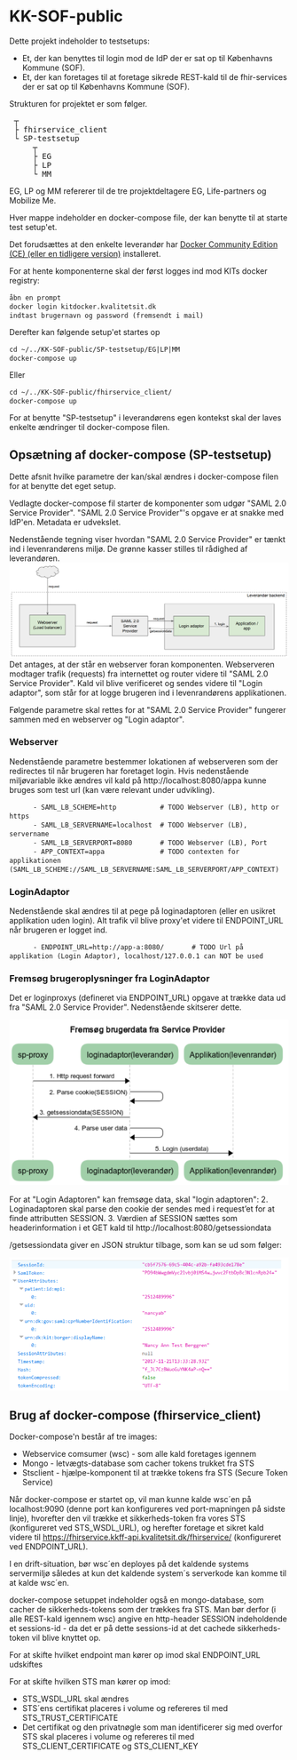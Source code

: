# KK-SOF-public
Dette projekt indeholder to testsetups:

- Et, der kan benyttes til login mod de IdP der er sat op til Københavns Kommune (SOF).
- Et, der kan foretages til at foretage sikrede REST-kald til de fhir-services der er sat op til Københavns Kommune (SOF).

Strukturen for projektet er som følger.
<pre>
 ┬  
 ├ fhirservice_client
 └ SP-testsetup  
     ┬  
     ├ EG   
     ├ LP
     └ MM
</pre>

EG, LP og MM refererer til de tre projektdeltagere EG, Life-partners og Mobilize Me.

Hver mappe indeholder en docker-compose file, der kan benytte til at starte test setup'et.

Det forudsættes at den enkelte leverandør har [Docker Community Edition (CE) (eller en tidligere version)](https://docs.docker.com/engine/installation/) installeret.

For at hente komponenterne skal der først logges ind mod KITs docker registry:
```
åbn en prompt
docker login kitdocker.kvalitetsit.dk
indtast brugernavn og password (fremsendt i mail)
```
Derefter kan følgende setup'et startes op

```
cd ~/../KK-SOF-public/SP-testsetup/EG|LP|MM
docker-compose up

```

Eller


```
cd ~/../KK-SOF-public/fhirservice_client/
docker-compose up

```

For at benytte "SP-testsetup" i leverandørens egen kontekst skal der laves enkelte ændringer til docker-compose filen.

## Opsætning af docker-compose (SP-testsetup)
Dette afsnit hvilke parametre der kan/skal ændres i docker-compose filen for at benytte det eget setup.

Vedlagte docker-compose fil starter de komponenter som udgør "SAML 2.0 Service Provider". "SAML 2.0 Service Provider"'s opgave er at snakke med IdP'en. Metadata er udvekslet. 

Nedenstående tegning viser hvordan "SAML 2.0 Service Provider" er tænkt ind i levenrandørens miljø. De grønne kasser stilles til rådighed af leverandøren. 
![overview](/images/overview.png)
Det antages, at der står en webserver foran komponenten. Webserveren modtager trafik (requests) fra internettet og router videre til "SAML 2.0 Service Provider". Kald vil blive verificeret og sendes videre til "Login adaptor", som står for at logge brugeren ind i levenrandørens applikationen.

Følgende parametre skal rettes for at "SAML 2.0 Service Provider" fungerer sammen med en webserver og "Login adaptor".

### Webserver
Nedenstående parametre bestemmer lokationen af webserveren som der redirectes til når brugeren har foretaget login. 
Hvis nedenstående miljøvariable ikke ændres vil kald på http://localhost:8080/appa kunne bruges som test url (kan være relevant under udvikling).

```
      - SAML_LB_SCHEME=http           # TODO Webserver (LB), http or https
      - SAML_LB_SERVERNAME=localhost  # TODO Webserver (LB), servername
      - SAML_LB_SERVERPORT=8080       # TODO Webserver (LB), Port 
      - APP_CONTEXT=appa              # TODO contexten for applikationen (SAML_LB_SCHEME://SAML_LB_SERVERNAME:SAML_LB_SERVERPORT/APP_CONTEXT)
```
### LoginAdaptor
Nedenstående skal ændres til at pege på loginadaptoren (eller en usikret applikation uden login). Alt trafik vil blive proxy'et videre til ENDPOINT_URL når brugeren er logget ind. 
```
      - ENDPOINT_URL=http://app-a:8080/       # TODO Url på applikation (Login Adaptor), localhost/127.0.0.1 can NOT be used
```

### Fremsøg brugeroplysninger fra LoginAdaptor

Det er loginproxys (defineret via ENDPOINT_URL) opgave at trække data ud fra "SAML 2.0 Service Provider". Nedenstående skitserer dette.

![overview](/images/userdata.png)

For at "Login Adaptoren" kan fremsøge data, skal "login adaptoren":
2. Loginadaptoren skal parse den cookie der sendes med i request’et for at finde attributten SESSION.
3. Værdien af SESSION sættes som headerinformation i et GET kald til http://localhost:8080/getsessiondata

/getsessiondata giver en JSON struktur tilbage, som kan se ud som følger:

![json](/images/json.png)

## Brug af docker-compose (fhirservice_client)

Docker-compose'n består af tre images:

- Webservice comsumer (wsc) - som alle kald foretages igennem
- Mongo - letvægts-database som cacher tokens trukket fra STS
- Stsclient - hjælpe-komponent til at trække tokens fra STS (Secure Token Service)

Når docker-compose er startet op, vil man kunne kalde wsc´en på localhost:9090 (denne port kan konfigureres ved port-mapningen på sidste linje), hvorefter den vil trække et sikkerheds-token fra vores STS (konfigureret ved STS_WSDL_URL), og herefter foretage et sikret kald videre til https://fhirservice.kkff-api.kvalitetsit.dk/fhirservice/ (konfigureret ved ENDPOINT_URL).

I en drift-situation, bør wsc´en deployes på det kaldende systems servermiljø således at kun det kaldende system´s serverkode kan komme til at kalde wsc´en.

docker-compose setuppet indeholder også en mongo-database, som cacher de sikkerheds-tokens som der trækkes fra STS. Man bør derfor (i alle REST-kald igennem wsc) angive en http-header SESSION indeholdende et sessions-id - da det er på dette sessions-id at det cachede sikkerheds-token vil blive knyttet op.

For at skifte hvilket endpoint man kører op imod skal ENDPOINT_URL udskiftes

For at skifte hvilken STS man kører op imod:

- STS_WSDL_URL skal ændres
- STS´ens certifikat placeres i volume og refereres til med STS_TRUST_CERTIFICATE
- Det certifikat og den privatnøgle som man identificerer sig med overfor STS skal placeres i volume og refereres til med STS_CLIENT_CERTIFICATE og STS_CLIENT_KEY




